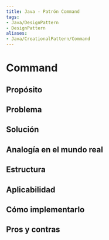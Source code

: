 ```yaml
---
title: Java - Patrón Command
tags:  
- Java/DesignPattern
- DesignPattern
aliases:
- Java/CreationalPattern/Command
---
```


# Command

## Propósito



## Problema



## Solución



## Analogía en el mundo real



## Estructura



## Aplicabilidad



## Cómo implementarlo



## Pros y contras



